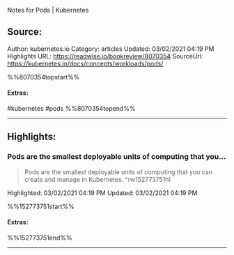 Notes for Pods | Kubernetes

## Source:
Author: kubernetes.io
Category: articles
Updated: 03/02/2021 04:19 PM
Highlights URL: https://readwise.io/bookreview/8070354
SourceUrl: https://kubernetes.io/docs/concepts/workloads/pods/

%%8070354topstart%%
#### Extras:
#kubernetes #pods
%%8070354topend%%
 
-----
 ## Highlights:

### Pods are the smallest deployable units of computing that you...
>Pods are the smallest deployable units of computing that you can create and manage in Kubernetes. ^rw152773751hl


Highlighted: 03/02/2021 04:19 PM
Updated: 03/02/2021 04:19 PM

%%152773751start%%
#### Extras:

%%152773751end%%

------

